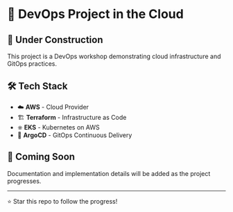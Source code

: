 # 🚀 DevOps Project in the Cloud

## 🚧 Under Construction

This project is a DevOps workshop demonstrating cloud infrastructure and GitOps practices.

## 🛠️ Tech Stack

- ☁️ **AWS** - Cloud Provider
- 🏗️ **Terraform** - Infrastructure as Code
- ⎈ **EKS** - Kubernetes on AWS
- 🔁 **ArgoCD** - GitOps Continuous Delivery

## 📝 Coming Soon

Documentation and implementation details will be added as the project progresses.

---

⭐ Star this repo to follow the progress!
